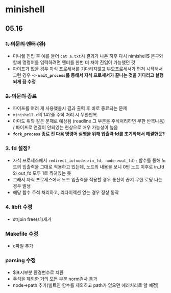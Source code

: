 # minishell

## 05.16
### ~~1. 의문의 엔터 (완)~~
- 미니쉘 진입 후 예를 들어 `cat a.txt`시 결과가 나온 히후 다시 nimishell$ 문구와 함께 명령어를 입력하려면 엔터를 한번 더 쳐야 진입이 가능했던 것
- 파이프가 없을 경우 자식 프로세서를 기다리지않고 부모프로세서가 먼저 시작해서 그런 경우 -> **`wait_process`를 통해서 자식 프로세서가 끝나는 것을 기다리고 실행되게 끔 수정**

### ~~2. 의문의 종료~~
- 파이프를 여러 개 사용했을시 결과 출력 후 바로 종료되는 문제
- `minishell.c`의 142줄 주석 처리 시 무한반복
- 아마도 위와 같은 문제로 예상됨 (readline 그 부분을 주석처리하면 무한 반복나옴) / 파이프로 연결이 안되있는 현상으로 매우 가능성이 높음
- **`fork_process` 종료 전 다음 명령어 실행을 위해 입출력 fd를 초기화해서 해결한듯?**

### 3. fd 설정?
- 자식 프로세스에서 `redirect_io(node->in_fd, node->out_fd);` 함수를 통해 노드의 입출력을 그대로 적용하고 있는데, 노드의 내용을 보니 0번 노드 이후로 in_fd와 out_fd 모두 1로 찍혀있는 듯
- 그래서 자식 프로세스에서 노드 입출력을 적용할 경우 통신이 끊겨 무한 로딩 나는 경우 발생
- 해당 함수 주석 처리하고, 리다이렉션 없는 경우 정상 동작

### 4. libft 수정
- strjoin free(s1)제거

### Makefile 수정
- c파일 추가

### parsing 수정
- $표시부분 환경변수로 치환
- 주석을 제외한 거의 모든 부분 norm검사 통과
- node->path 추가(빌트인 함수를 제외하고 path가 없으면 에러처리로 할 예정)
